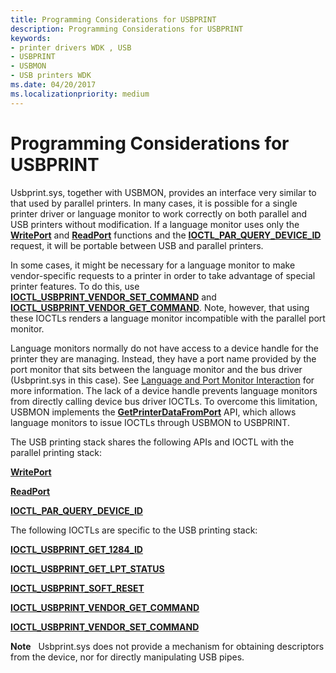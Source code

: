 ```yaml
---
title: Programming Considerations for USBPRINT
description: Programming Considerations for USBPRINT
keywords:
- printer drivers WDK , USB
- USBPRINT
- USBMON
- USB printers WDK
ms.date: 04/20/2017
ms.localizationpriority: medium
---
```


# Programming Considerations for USBPRINT





Usbprint.sys, together with USBMON, provides an interface very similar to that used by parallel printers. In many cases, it is possible for a single printer driver or language monitor to work correctly on both parallel and USB printers without modification. If a language monitor uses only the [**WritePort**](/windows-hardware/drivers/ddi/winsplp/nf-winsplp-writeport) and [**ReadPort**](/windows-hardware/drivers/ddi/winsplp/nf-winsplp-readport) functions and the [**IOCTL\_PAR\_QUERY\_DEVICE\_ID**](/windows-hardware/drivers/ddi/ntddpar/ni-ntddpar-ioctl_par_query_device_id) request, it will be portable between USB and parallel printers.

In some cases, it might be necessary for a language monitor to make vendor-specific requests to a printer in order to take advantage of special printer features. To do this, use [**IOCTL\_USBPRINT\_VENDOR\_SET\_COMMAND**](/windows-hardware/drivers/ddi/usbprint/ni-usbprint-ioctl_usbprint_vendor_set_command) and [**IOCTL\_USBPRINT\_VENDOR\_GET\_COMMAND**](/windows-hardware/drivers/ddi/usbprint/ni-usbprint-ioctl_usbprint_vendor_get_command). Note, however, that using these IOCTLs renders a language monitor incompatible with the parallel port monitor.

Language monitors normally do not have access to a device handle for the printer they are managing. Instead, they have a port name provided by the port monitor that sits between the language monitor and the bus driver (Usbprint.sys in this case). See [Language and Port Monitor Interaction](language-and-port-monitor-interaction.md) for more information. The lack of a device handle prevents language monitors from directly calling device bus driver IOCTLs. To overcome this limitation, USBMON implements the [**GetPrinterDataFromPort**](/previous-versions/ff550506(v=vs.85)) API, which allows language monitors to issue IOCTLs through USBMON to USBPRINT.

The USB printing stack shares the following APIs and IOCTL with the parallel printing stack:

[**WritePort**](/windows-hardware/drivers/ddi/winsplp/nf-winsplp-writeport)

[**ReadPort**](/windows-hardware/drivers/ddi/winsplp/nf-winsplp-readport)

[**IOCTL\_PAR\_QUERY\_DEVICE\_ID**](/windows-hardware/drivers/ddi/ntddpar/ni-ntddpar-ioctl_par_query_device_id)

The following IOCTLs are specific to the USB printing stack:

[**IOCTL\_USBPRINT\_GET\_1284\_ID**](/windows-hardware/drivers/ddi/usbprint/ni-usbprint-ioctl_usbprint_get_1284_id)

[**IOCTL\_USBPRINT\_GET\_LPT\_STATUS**](/windows-hardware/drivers/ddi/usbprint/ni-usbprint-ioctl_usbprint_get_lpt_status)

[**IOCTL\_USBPRINT\_SOFT\_RESET**](/windows-hardware/drivers/ddi/usbprint/ni-usbprint-ioctl_usbprint_soft_reset)

[**IOCTL\_USBPRINT\_VENDOR\_GET\_COMMAND**](/windows-hardware/drivers/ddi/usbprint/ni-usbprint-ioctl_usbprint_vendor_get_command)

[**IOCTL\_USBPRINT\_VENDOR\_SET\_COMMAND**](/windows-hardware/drivers/ddi/usbprint/ni-usbprint-ioctl_usbprint_vendor_set_command)

**Note**   Usbprint.sys does not provide a mechanism for obtaining descriptors from the device, nor for directly manipulating USB pipes.

 

 

